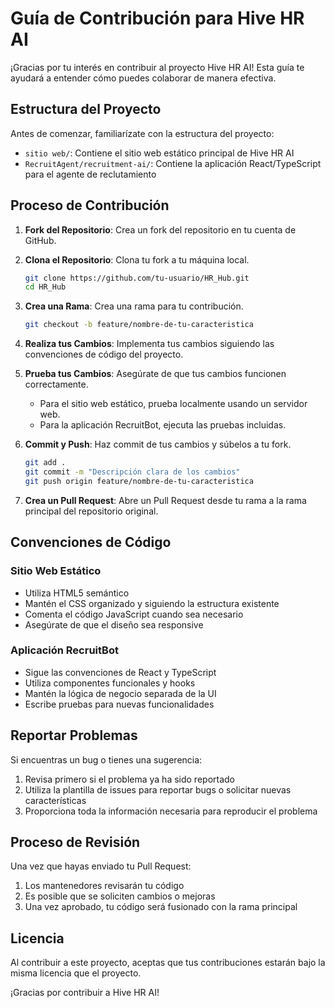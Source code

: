 # Guía de Contribución para Hive HR AI

¡Gracias por tu interés en contribuir al proyecto Hive HR AI! Esta guía te ayudará a entender cómo puedes colaborar de manera efectiva.

## Estructura del Proyecto

Antes de comenzar, familiarízate con la estructura del proyecto:

- `sitio web/`: Contiene el sitio web estático principal de Hive HR AI
- `RecruitAgent/recruitment-ai/`: Contiene la aplicación React/TypeScript para el agente de reclutamiento

## Proceso de Contribución

1. **Fork del Repositorio**: Crea un fork del repositorio en tu cuenta de GitHub.

2. **Clona el Repositorio**: Clona tu fork a tu máquina local.
   ```bash
   git clone https://github.com/tu-usuario/HR_Hub.git
   cd HR_Hub
   ```

3. **Crea una Rama**: Crea una rama para tu contribución.
   ```bash
   git checkout -b feature/nombre-de-tu-caracteristica
   ```

4. **Realiza tus Cambios**: Implementa tus cambios siguiendo las convenciones de código del proyecto.

5. **Prueba tus Cambios**: Asegúrate de que tus cambios funcionen correctamente.
   - Para el sitio web estático, prueba localmente usando un servidor web.
   - Para la aplicación RecruitBot, ejecuta las pruebas incluidas.

6. **Commit y Push**: Haz commit de tus cambios y súbelos a tu fork.
   ```bash
   git add .
   git commit -m "Descripción clara de los cambios"
   git push origin feature/nombre-de-tu-caracteristica
   ```

7. **Crea un Pull Request**: Abre un Pull Request desde tu rama a la rama principal del repositorio original.

## Convenciones de Código

### Sitio Web Estático
- Utiliza HTML5 semántico
- Mantén el CSS organizado y siguiendo la estructura existente
- Comenta el código JavaScript cuando sea necesario
- Asegúrate de que el diseño sea responsive

### Aplicación RecruitBot
- Sigue las convenciones de React y TypeScript
- Utiliza componentes funcionales y hooks
- Mantén la lógica de negocio separada de la UI
- Escribe pruebas para nuevas funcionalidades

## Reportar Problemas

Si encuentras un bug o tienes una sugerencia:

1. Revisa primero si el problema ya ha sido reportado
2. Utiliza la plantilla de issues para reportar bugs o solicitar nuevas características
3. Proporciona toda la información necesaria para reproducir el problema

## Proceso de Revisión

Una vez que hayas enviado tu Pull Request:

1. Los mantenedores revisarán tu código
2. Es posible que se soliciten cambios o mejoras
3. Una vez aprobado, tu código será fusionado con la rama principal

## Licencia

Al contribuir a este proyecto, aceptas que tus contribuciones estarán bajo la misma licencia que el proyecto.

¡Gracias por contribuir a Hive HR AI!
